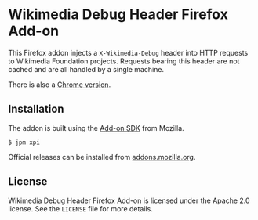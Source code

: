 Wikimedia Debug Header Firefox Add-on
=====================================

This Firefox addon injects a `X-Wikimedia-Debug` header into HTTP requests to
Wikimedia Foundation projects. Requests bearing this header are not cached and
are all handled by a single machine.

There is also a [Chrome version](https://github.com/wikimedia/ChromeWikimediaDebug).

Installation
------------

The addon is built using the [Add-on SDK][] from Mozilla.

```
$ jpm xpi
```

Official releases can be installed from [addons.mozilla.org][].

License
-------
Wikimedia Debug Header Firefox Add-on is licensed under the Apache 2.0
license. See the `LICENSE` file for more details.


[Add-on SDK]: https://developer.mozilla.org/en-US/Add-ons/SDK
[addons.mozilla.org]: https://addons.mozilla.org/en-US/firefox/addon/wikimedia-debug-header/
